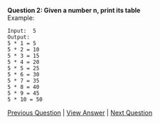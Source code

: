 **Question 2: Given a number n, print its table**  
Example:
```
Input:  5
Output: 
5 * 1 = 5
5 * 2 = 10
5 * 3 = 15
5 * 4 = 20
5 * 5 = 25
5 * 6 = 30
5 * 7 = 35
5 * 8 = 40
5 * 9 = 45
5 * 10 = 50
```
[Previous Question](../Question%201/2.Qu-EvenOrOdd.md) | [View Answer](2.Ans-MultiplicationTable.md) | [Next Question](../Question%203/2.Qu-SumOfNumbers.md)
